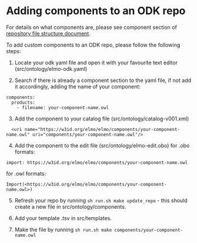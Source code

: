 
# Adding components to an ODK repo

For details on what components are, please see component section of [repository file structure document](../odk-workflows/RepositoryFileStructure.md).

To add custom components to an ODK repo, please follow the following steps:

1) Locate your odk yaml file and open it with your favourite text editor (src/ontology/elmo-odk.yaml)

2) Search if there is already a component section to the yaml file, if not add it accordingly, adding the name of your component:

```
components:
  products:
    - filename: your-component-name.owl
```

3) Add the component to your catalog file (src/ontology/catalog-v001.xml)

```
  <uri name="https://w3id.org/elmo/elmo/components/your-component-name.owl" uri="components/your-component-name.owl"/>
```

4) Add the component to the edit file (src/ontology/elmo-edit.obo)
for .obo formats: 

```
import: https://w3id.org/elmo/elmo/components/your-component-name.owl
```

for .owl formats: 

```
Import(<https://w3id.org/elmo/elmo/components/your-component-name.owl>)
```

5) Refresh your repo by running `sh run.sh make update_repo` - this should create a new file in src/ontology/components.

6) Add your template .tsv in src/templates.

7) Make the file by running `sh run.sh make components/your-component-name.owl`


